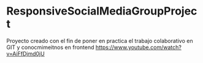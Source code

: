 # ResponsiveSocialMediaGroupProject
Proyecto creado con el fin de poner en practica el trabajo colaborativo en GIT y conocmimeitnos en frontend 
https://www.youtube.com/watch?v=AiFfDjmd0jU
